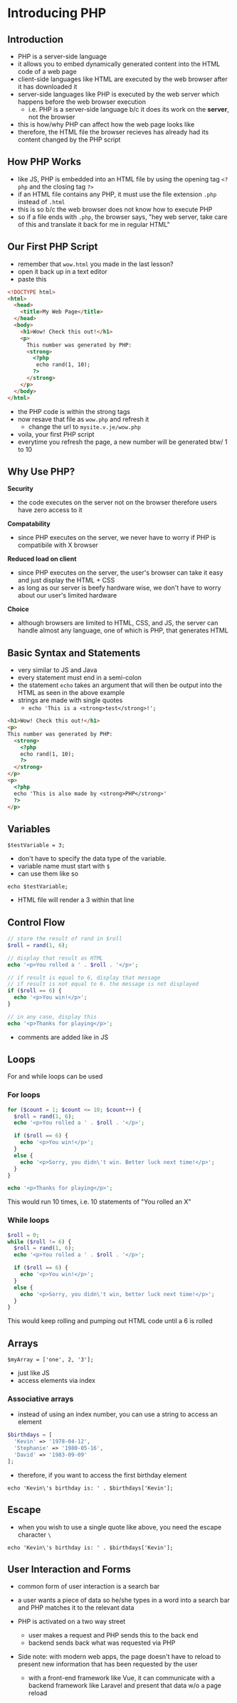 # Introducing PHP

## Introduction

- PHP is a server-side language
- it allows you to embed dynamically generated content into the HTML code of a web page
- client-side languages like HTML are executed by the web browser after it has downloaded it
- server-side languages like PHP is executed by the web server which happens before the web browser execution
  - i.e. PHP is a server-side language b/c it does its work on the **server**, not the browser
- this is how/why PHP can affect how the web page looks like
- therefore, the HTML file the browser recieves has already had its content changed by the PHP script

## How PHP Works

- like JS, PHP is embedded into an HTML file by using the opening tag `<?php` and the closing tag `?>`
- if an HTML file contains any PHP, it must use the file extension `.php` instead of `.html`
- this is so b/c the web browser does not know how to execute PHP
- so if a file ends with `.php`, the browser says, "hey web server, take care of this and translate it back for me in regular HTML"

## Our First PHP Script

- remember that `wow.html` you made in the last lesson?
- open it back up in a text editor
- paste this

```html
<!DOCTYPE html>
<html>
  <head>
    <title>My Web Page</title>
  </head>
  <body>
    <h1>Wow! Check this out!</h1>
    <p>
      This number was generated by PHP:
      <strong>
        <?php
   	     echo rand(1, 10);
   	    ?>
      </strong>
    </p>
  </body>
</html>
```

- the PHP code is within the strong tags
- now resave that file as `wow.php` and refresh it
  - change the url to `mysite.v.je/wow.php`
- voila, your first PHP script
- everytime you refresh the page, a new number will be generated btw/ 1 to 10

## Why Use PHP?

**Security**

- the code executes on the server not on the browser therefore users have zero access to it

**Compatability**

- since PHP executes on the server, we never have to worry if PHP is compatibile with X browser

**Reduced load on client**

- since PHP executes on the server, the user's browser can take it easy and just display the HTML + CSS
- as long as our server is beefy hardware wise, we don't have to worry about our user's limited hardware

**Choice**

- although browsers are limited to HTML, CSS, and JS, the server can handle almost any language, one of which is PHP, that generates HTML

## Basic Syntax and Statements

- very similar to JS and Java
- every statement must end in a semi-colon
- the statement `echo` takes an argument that will then be output into the HTML as seen in the above example
- strings are made with single quotes
  - `echo 'This is a <strong>test</strong>!';`

```html
<h1>Wow! Check this out!</h1>
<p>
This number was generated by PHP:
  <strong>
   	<?php
   	echo rand(1, 10);
   	?>
  </strong>
</p>
<p>
  <?php
  echo 'This is also made by <strong>PHP</strong>'
  ?>
</p>
```

## Variables

`$testVariable = 3;`

- don't have to specify the data type of the variable.
- variable name must start with `$`
- can use them like so

`echo $testVariable;`

- HTML file will render a 3 within that line

## Control Flow

```php
// store the result of rand in $roll
$roll = rand(1, 6);

// display that result as HTML
echo '<p>You rolled a ' . $roll . '</p>';

// if result is equal to 6, display that message
// if result is not equal to 6. the message is not displayed
if ($roll == 6) {
  echo '<p>You win!</p>';
}

// in any case, display this
echo '<p>Thanks for playing</p>';
```

- comments are added like in JS

## Loops

For and while loops can be used

### For loops

```php
for ($count = 1; $count <= 10; $count++) {
  $roll = rand(1, 6);
  echo '<p>You rolled a ' . $roll . '</p>';

  if ($roll == 6) {
    echo '<p>You win!</p>';
  }
  else {
    echo '<p>Sorry, you didn\'t win. Better luck next time!</p>';
  }
}

echo '<p>Thanks for playing</p>';
```

This would run 10 times, i.e. 10 statements of "You rolled an X"

### While loops

```php
$roll = 0;
while ($roll != 6) {
  $roll = rand(1, 6);
  echo '<p>You rolled a ' . $roll . '</p>';

  if ($roll == 6) {
    echo '<p>You win!</p>';
  }
  else {
    echo '<p>Sorry, you didn\'t win, better luck next time!</p>';
  }
}
```

This would keep rolling and pumping out HTML code until a 6 is rolled

## Arrays

`$myArray = ['one', 2, '3'];`

- just like JS
- access elements via index

### Associative arrays

- instead of using an index number, you can use a string to access an element

```php
$birthdays = [
  'Kevin' => '1978-04-12',
  'Stephanie' => '1980-05-16',
  'David' => '1983-09-09'
];
```

- therefore, if you want to access the first birthday element

`echo 'Kevin\'s birthday is: ' . $birthdays['Kevin'];`

## Escape

- when you wish to use a single quote like above, you need the escape character `\`

`echo 'Kevin\'s birthday is: ' . $birthdays['Kevin'];`

## User Interaction and Forms

- common form of user interaction is a search bar
- a user wants a piece of data so he/she types in a word into a search bar and PHP matches it to the relevant data
- PHP is activated on a two way street

  - user makes a request and PHP sends this to the back end
  - backend sends back what was requested via PHP

- Side note: with modern web apps, the page doesn't have to reload to present new information that has been requested by the user
  - with a front-end framework like Vue, it can communicate with a backend framework like Laravel and present that data w/o a page reload

